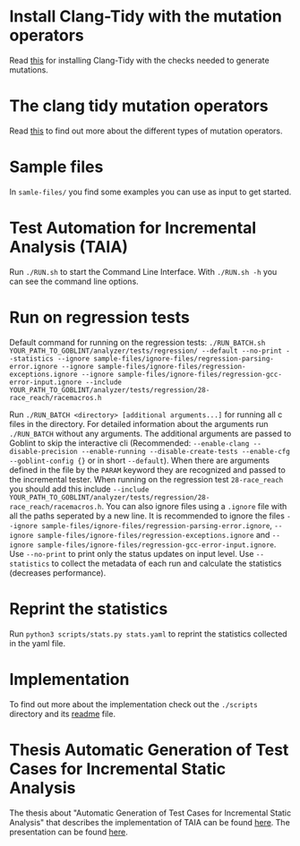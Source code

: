 # Install Clang-Tidy with the mutation operators
Read [this](clang-mutations/README.md) for installing Clang-Tidy with the checks needed to generate mutations.

# The clang tidy mutation operators
Read [this](clang-mutations/MUTATIONS.md) to find out more about the different types of mutation operators.

# Sample files
In `samle-files/` you find some examples you can use as input to get started.

# Test Automation for Incremental Analysis (TAIA)
Run `./RUN.sh` to start the Command Line Interface. With `./RUN.sh -h` you can see the command line options.

# Run on regression tests
Default command for running on the regression tests:
`
./RUN_BATCH.sh YOUR_PATH_TO_GOBLINT/analyzer/tests/regression/ --default --no-print --statistics --ignore sample-files/ignore-files/regression-parsing-error.ignore --ignore sample-files/ignore-files/regression-exceptions.ignore --ignore sample-files/ignore-files/regression-gcc-error-input.ignore --include YOUR_PATH_TO_GOBLINT/analyzer/tests/regression/28-race_reach/racemacros.h
`

Run `./RUN_BATCH <directory> [additional arguments...]` for running all c files in the directory. For detailed information about the arguments run `./RUN_BATCH` without any arguments. The additional arguments are passed to Goblint to skip the interactive cli (Recommended: `--enable-clang --disable-precision --enable-running --disable-create-tests --enable-cfg --goblint-config {}` or in short `--default`). When there are arguments defined in the file by the `PARAM` keyword they are recognized and passed to the incremental tester. When running on the regression test `28-race_reach` you should add this include `--include YOUR_PATH_TO_GOBLINT/analyzer/tests/regression/28-race_reach/racemacros.h`. You can also ignore files using a `.ignore` file with all the paths seperated by a new line. It is recommended to ignore the files `--ignore sample-files/ignore-files/regression-parsing-error.ignore`, `--ignore sample-files/ignore-files/regression-exceptions.ignore` and `--ignore sample-files/ignore-files/regression-gcc-error-input.ignore`. Use `--no-print` to print only the status updates on input level. Use `--statistics` to collect the metadata of each run and calculate the statistics (decreases performance).

# Reprint the statistics
Run `python3 scripts/stats.py stats.yaml` to reprint the statistics collected in the yaml file.

# Implementation
To find out more about the implementation check out the `./scripts` directory and its [readme](./scripts/README.md) file.

# Thesis Automatic Generation of Test Cases for Incremental Static Analysis
The thesis about "Automatic Generation of Test Cases for Incremental Static Analysis" that describes the implementation of TAIA can be found [here](./Thesis-Automatic-Generation-of-Test-Cases-for-Incremental-Static-Analysis.pdf). The presentation can be found [here](./Presentation.pdf).
